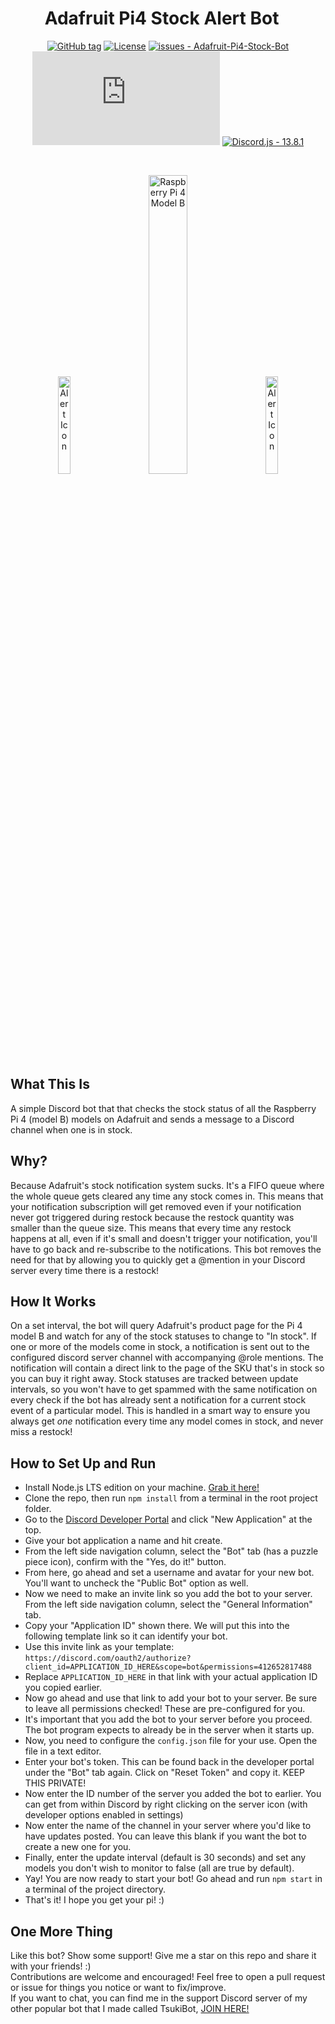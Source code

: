 <div align="center">
  
# Adafruit Pi4 Stock Alert Bot &nbsp;&nbsp;
  <a href="">[![GitHub tag](https://img.shields.io/github/tag/EthyMoney/Adafruit-Pi4-Stock-Bot?include_prereleases=&sort=semver&color=blue)](https://github.com/EthyMoney/Adafruit-Pi4-Stock-Bot/releases/)</a>
  <a href="">[![License](https://img.shields.io/badge/License-MIT-blue)](https://github.com/EthyMoney/Adafruit-Pi4-Stock-Bot/blob/main/LICENSE)</a>
  <a href="">[![issues - Adafruit-Pi4-Stock-Bot](https://img.shields.io/github/issues/EthyMoney/Adafruit-Pi4-Stock-Bot)](https://github.com/EthyMoney/Adafruit-Pi4-Stock-Bot/issues)</a>
  <a href="">[![Node.js - >=16.15.1](https://img.shields.io/badge/Node.js->=16.15.1-brightgreen?logo=node.js)](https://nodejs.org/en/)</a>
  <a href="">[![Discord.js - 13.8.1](https://img.shields.io/badge/Discord.js-13.8.1-blue?logo=discord&logoColor=https%3A%2F%2Fdiscord.js.org%2F%23%2F)](https://nodejs.org/en/)</a>
  
</div>

<br>
<p align="center">
  <img src="https://imgur.com/ndaGhdY.png" alt="Alert Icon" width="20%" height="auto">
  &nbsp;&nbsp;&nbsp;&nbsp;&nbsp;
  <img src="https://imgur.com/6AsuLxP.png" alt="Raspberry Pi 4 Model B" width="35%" height="auto">
  &nbsp;&nbsp;&nbsp;&nbsp;&nbsp;
  <img src="https://imgur.com/ndaGhdY.png" alt="Alert Icon" width="20%" height="auto">
</p>
<br><br>

## What This Is
A simple Discord bot that that checks the stock status of all the Raspberry Pi 4 (model B) models on Adafruit and sends a message to a Discord channel when one is in stock.

## Why?
Because Adafruit's stock notification system sucks. It's a FIFO queue where the whole queue gets cleared any time any stock comes in. This means that your notification subscription will get removed even if your notification never got triggered during restock because the restock quantity was smaller than the queue size. This means that every time any restock happens at all, even if it's small and doesn't trigger your notification, you'll have to go back and re-subscribe to the notifications. This bot removes the need for that by allowing you to quickly get a @mention in your Discord server every time there is a restock!

## How It Works
On a set interval, the bot will query Adafruit's product page for the Pi 4 model B and watch for any of the stock statuses to change to "In stock". If one or more of the models come in stock, a notification is sent out to the configured discord server channel with accompanying @role mentions. The notification will contain a direct link to the page of the SKU that's in stock so you can buy it right away. Stock statuses are tracked between update intervals, so you won't have to get spammed with the same notification on every check if the bot has already sent a notification for a current stock event of a particular model. This is handled in a smart way to ensure you always get *one* notification every time any model comes in stock, and never miss a restock!

## How to Set Up and Run
* Install Node.js LTS edition on your machine. [Grab it here!](https://nodejs.org)
* Clone the repo, then run `npm install` from a terminal in the root project folder.
* Go to the [Discord Developer Portal](https://discord.com/developers/applications) and click "New Application" at the top.
* Give your bot application a name and hit create.
* From the left side navigation column, select the "Bot" tab (has a puzzle piece icon), confirm with the "Yes, do it!" button.
* From here, go ahead and set a username and avatar for your new bot. You'll want to uncheck the "Public Bot" option as well.
* Now we need to make an invite link so you add the bot to your server. From the left side navigation column, select the "General Information" tab.
* Copy your "Application ID" shown there. We will put this into the following template link so it can identify your bot.
* Use this invite link as your template: `https://discord.com/oauth2/authorize?client_id=APPLICATION_ID_HERE&scope=bot&permissions=412652817488`
* Replace `APPLICATION_ID_HERE` in that link with your actual application ID you copied earlier.
* Now go ahead and use that link to add your bot to your server. Be sure to leave all permissions checked! These are pre-configured for you.
* It's important that you add the bot to your server before you proceed. The bot program expects to already be in the server when it starts up.
* Now, you need to configure the `config.json` file for your use. Open the file in a text editor.
* Enter your bot's token. This can be found back in the developer portal under the "Bot" tab again. Click on "Reset Token" and copy it. KEEP THIS PRIVATE!
* Now enter the ID number of the server you added the bot to earlier. You can get from within Discord by right clicking on the server icon (with developer options enabled in settings)
* Now enter the name of the channel in your server where you'd like to have updates posted. You can leave this blank if you want the bot to create a new one for you.
* Finally, enter the update interval (default is 30 seconds) and set any models you don't wish to monitor to false (all are true by default).
* Yay! You are now ready to start your bot! Go ahead and run `npm start` in a terminal of the project directory.
* That's it! I hope you get your pi! :)

## One More Thing
Like this bot? Show some support! Give me a star on this repo and share it with your friends! :)<br>
Contributions are welcome and encouraged! Feel free to open a pull request or issue for things you notice or want to fix/improve.<br>
If you want to chat, you can find me in the support Discord server of my other popular bot that I made called TsukiBot, [JOIN HERE!](https://discord.gg/t7Ka9ycEyD)
